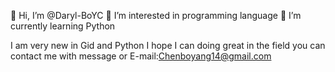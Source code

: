  👋 Hi, I’m @Daryl-BoYC
 👀 I’m interested in programming language
 🌱 I’m currently learning Python
 
 I am very new in Gid and Python
 I hope I can doing great in the field
 you can contact me with message or 
 E-mail:Chenboyang14@gmail.com

<!---
Daryl-BoYC/Daryl-BoYC is a ✨ special ✨ repository because its `README.md` (this file) appears on your GitHub profile.
You can click the Preview link to take a look at your changes.
--->

